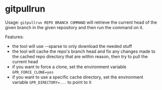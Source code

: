 # gitpullrun

Usage: `gitpullrun REPO BRANCH COMMAND` will retrieve the current head of the given branch in the given repository and then run the command on it.

Features:
 * the tool will use --sparse to only download the needed stuff
 * the tool will cache the repo's branch head and fix any changes made to the cached repo directory that are within reason, then try to pull the current head
 * if you want to force a clone, set the environment variable `GPR_FORCE_CLONE=yes`
 * if you want to use a specific cache directory, set the environment variable `GPR_DIRECTORY=...` to point to it

